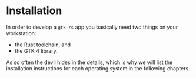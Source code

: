 # Installation

In order to develop a `gtk-rs` app you basically need two things on your workstation:

- the Rust toolchain, and
- the GTK 4 library.

As so often the devil hides in the details, which is why we will list the installation instructions for each operating system in the following chapters.
